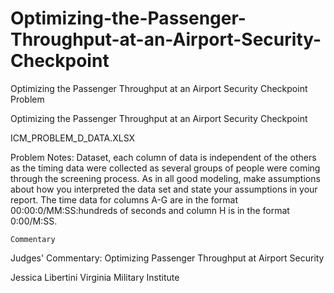 # Optimizing-the-Passenger-Throughput-at-an-Airport-Security-Checkpoint
Optimizing the Passenger Throughput at an Airport Security Checkpoint
Problem	 
 	
Optimizing the Passenger Throughput at an Airport Security Checkpoint

ICM_PROBLEM_D_DATA.XLSX

Problem Notes: Dataset, each column of data is independent of the others as the timing data were collected as several groups of people were coming through the screening process. As in all good modeling, make assumptions about how you interpreted the data set and state your assumptions in your report. The time data for columns A-G are in the format 00:00:0/MM:SS:hundreds of seconds and column H is in the format 0:00/M:SS.

 
 	 	 	 	 
 	Commentary	 	 	 
 	
Judges' Commentary: Optimizing Passenger Throughput at Airport Security

Jessica Libertini
Virginia Military Institute
